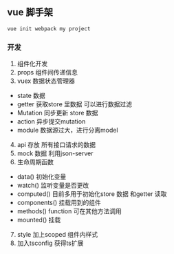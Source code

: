 ## vue 脚手架
`vue init webpack my project`
### 开发
  1. 组件化开发
  2. props 组件间传递信息
  3. vuex 数据状态管理器
   - state 数据
   - getter 获取store 里数据 可以进行数据过滤
   - Mutation 同步更新 store 数据
   - action 异步提交mutation
   - module 数据源过大，进行分离model
  4. api 存放 所有接口请求的数据
  5. mock 数据 利用json-server
  6. 生命周期函数
   - data() 初始化变量
   - watch() 监听变量是否更改
   - computed() 目前多用于初始化store 数据 和getter 读取
   - components() 挂载用到的组件
   - methods() function 可在其他方法调用
   - mounted() 挂载
  7. style 加上scoped 组件内样式
  8. 加入tsconfig 获得ts扩展